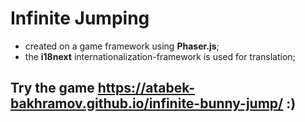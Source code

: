 # Infinite Jumping

- created on a game framework using **Phaser.js**;
- the **i18next** internationalization-framework is used for translation;

## Try the game https://atabek-bakhramov.github.io/infinite-bunny-jump/ :)
